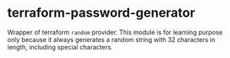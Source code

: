 # terraform-password-generator

Wrapper of terraform `random` provider. This module is for learning purpose only because it always generates
a random string with 32 characters in length, including special characters.
